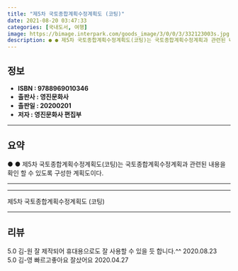 ```yaml
---
title: "제5차 국토종합계획수정계획도 (코팅)"
date: 2021-08-20 03:47:33
categories: [국내도서, 여행]
image: https://bimage.interpark.com/goods_image/3/0/0/3/332123003s.jpg
description: ● ● 제5차 국토종합계획수정계획도(코팅)는 국토종합계획수정계획과 관련된 내용을 확인 할 수 있도록 구성한 계획도이다.
---
```


## **정보**

- **ISBN : 9788969010346**
- **출판사 : 영진문화사**
- **출판일 : 20200201**
- **저자 : 영진문화사 편집부**

------



## **요약**

●  ●  제5차 국토종합계획수정계획도(코팅)는 국토종합계획수정계획과 관련된 내용을 확인 할 수 있도록 구성한 계획도이다.

------



------


제5차 국토종합계획수정계획도 (코팅) 

------


## **리뷰** 

5.0 김-원 잘 제작되어 휴대용으로도 잘 사용할 수 있을 듯 합니다.^^ 2020.08.23 <br/>5.0 김-영 빠르고좋아요 잘샀어요 2020.04.27 <br/>